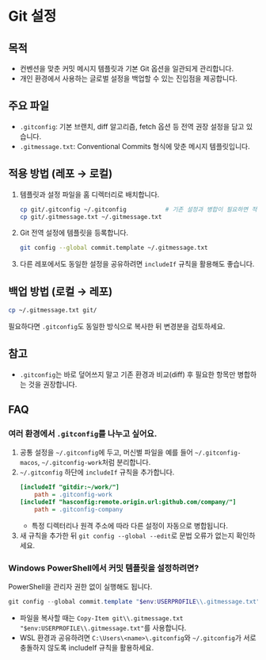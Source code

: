 # Git 설정

## 목적
- 컨벤션을 맞춘 커밋 메시지 템플릿과 기본 Git 옵션을 일관되게 관리합니다.
- 개인 환경에서 사용하는 글로벌 설정을 백업할 수 있는 진입점을 제공합니다.

## 주요 파일
- `.gitconfig`: 기본 브랜치, diff 알고리즘, fetch 옵션 등 전역 권장 설정을 담고 있습니다.
- `.gitmessage.txt`: Conventional Commits 형식에 맞춘 메시지 템플릿입니다.

## 적용 방법 (레포 → 로컬)
1. 템플릿과 설정 파일을 홈 디렉터리로 배치합니다.
   ```sh
   cp git/.gitconfig ~/.gitconfig           # 기존 설정과 병합이 필요하면 적절히 조정
   cp git/.gitmessage.txt ~/.gitmessage.txt
   ```
2. Git 전역 설정에 템플릿을 등록합니다.
   ```sh
   git config --global commit.template ~/.gitmessage.txt
   ```
3. 다른 레포에서도 동일한 설정을 공유하려면 `includeIf` 규칙을 활용해도 좋습니다.

## 백업 방법 (로컬 → 레포)
```sh
cp ~/.gitmessage.txt git/
```
필요하다면 `.gitconfig`도 동일한 방식으로 복사한 뒤 변경분을 검토하세요.

## 참고
- `.gitconfig`는 바로 덮어쓰지 말고 기존 환경과 비교(diff) 후 필요한 항목만 병합하는 것을 권장합니다.

## FAQ

### 여러 환경에서 `.gitconfig`를 나누고 싶어요.
1. 공통 설정을 `~/.gitconfig`에 두고, 머신별 파일을 예를 들어 `~/.gitconfig-macos`, `~/.gitconfig-work`처럼 분리합니다.
2. `~/.gitconfig` 하단에 `includeIf` 규칙을 추가합니다.
   ```ini
   [includeIf "gitdir:~/work/"]
       path = .gitconfig-work
   [includeIf "hasconfig:remote.origin.url:github.com/company/"]
       path = .gitconfig-company
   ```
   - 특정 디렉터리나 원격 주소에 따라 다른 설정이 자동으로 병합됩니다.
3. 새 규칙을 추가한 뒤 `git config --global --edit`로 문법 오류가 없는지 확인하세요.

### Windows PowerShell에서 커밋 템플릿을 설정하려면?
PowerShell을 관리자 권한 없이 실행해도 됩니다.
```powershell
git config --global commit.template "$env:USERPROFILE\\.gitmessage.txt"
```
- 파일을 복사할 때는 `Copy-Item git\\.gitmessage.txt "$env:USERPROFILE\\.gitmessage.txt"`를 사용합니다.
- WSL 환경과 공유하려면 `C:\Users\<name>\.gitconfig`와 `~/.gitconfig`가 서로 충돌하지 않도록 includeIf 규칙을 활용하세요.
